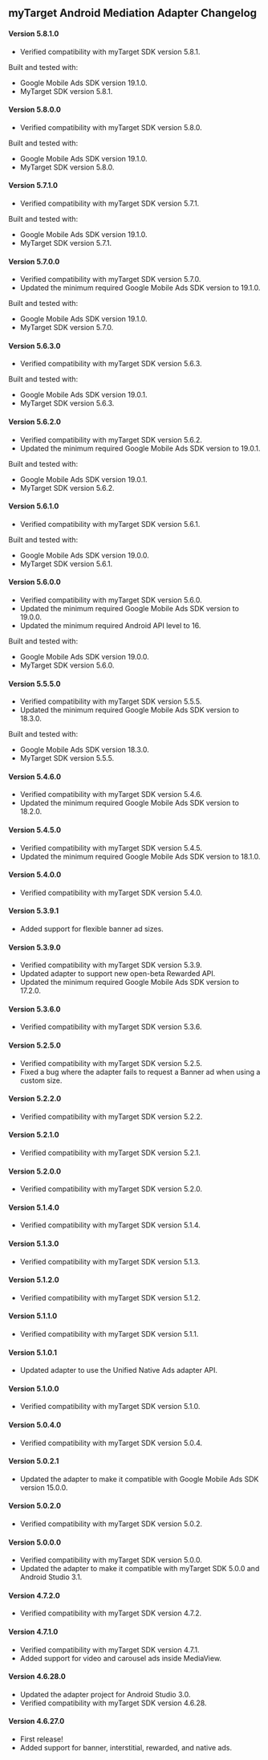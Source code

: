 ## myTarget Android Mediation Adapter Changelog

#### Version 5.8.1.0
- Verified compatibility with myTarget SDK version 5.8.1.

Built and tested with:
- Google Mobile Ads SDK version 19.1.0.
- MyTarget SDK version 5.8.1.

#### Version 5.8.0.0
- Verified compatibility with myTarget SDK version 5.8.0.

Built and tested with:
- Google Mobile Ads SDK version 19.1.0.
- MyTarget SDK version 5.8.0.

#### Version 5.7.1.0
- Verified compatibility with myTarget SDK version 5.7.1.

Built and tested with:
- Google Mobile Ads SDK version 19.1.0.
- MyTarget SDK version 5.7.1.

#### Version 5.7.0.0
- Verified compatibility with myTarget SDK version 5.7.0.
- Updated the minimum required Google Mobile Ads SDK version to 19.1.0.

Built and tested with:
- Google Mobile Ads SDK version 19.1.0.
- MyTarget SDK version 5.7.0.

#### Version 5.6.3.0
- Verified compatibility with myTarget SDK version 5.6.3.

Built and tested with:
- Google Mobile Ads SDK version 19.0.1.
- MyTarget SDK version 5.6.3.

#### Version 5.6.2.0
- Verified compatibility with myTarget SDK version 5.6.2.
- Updated the minimum required Google Mobile Ads SDK version to 19.0.1.

Built and tested with:
- Google Mobile Ads SDK version 19.0.1.
- MyTarget SDK version 5.6.2.

#### Version 5.6.1.0
- Verified compatibility with myTarget SDK version 5.6.1.

Built and tested with:
- Google Mobile Ads SDK version 19.0.0.
- MyTarget SDK version 5.6.1.

#### Version 5.6.0.0
- Verified compatibility with myTarget SDK version 5.6.0.
- Updated the minimum required Google Mobile Ads SDK version to 19.0.0.
- Updated the minimum required Android API level to 16.

Built and tested with:
- Google Mobile Ads SDK version 19.0.0.
- MyTarget SDK version 5.6.0.

#### Version 5.5.5.0
- Verified compatibility with myTarget SDK version 5.5.5.
- Updated the minimum required Google Mobile Ads SDK version to 18.3.0.

Built and tested with:
- Google Mobile Ads SDK version 18.3.0.
- MyTarget SDK version 5.5.5.

#### Version 5.4.6.0
- Verified compatibility with myTarget SDK version 5.4.6.
- Updated the minimum required Google Mobile Ads SDK version to 18.2.0.

#### Version 5.4.5.0
- Verified compatibility with myTarget SDK version 5.4.5.
- Updated the minimum required Google Mobile Ads SDK version to 18.1.0.

#### Version 5.4.0.0
- Verified compatibility with myTarget SDK version 5.4.0.

#### Version 5.3.9.1
- Added support for flexible banner ad sizes.

#### Version 5.3.9.0
- Verified compatibility with myTarget SDK version 5.3.9.
- Updated adapter to support new open-beta Rewarded API.
- Updated the minimum required Google Mobile Ads SDK version to 17.2.0.

#### Version 5.3.6.0
- Verified compatibility with myTarget SDK version 5.3.6.

#### Version 5.2.5.0
- Verified compatibility with myTarget SDK version 5.2.5.
- Fixed a bug where the adapter fails to request a Banner ad when using a custom size.

#### Version 5.2.2.0
- Verified compatibility with myTarget SDK version 5.2.2.

#### Version 5.2.1.0
- Verified compatibility with myTarget SDK version 5.2.1.

#### Version 5.2.0.0
- Verified compatibility with myTarget SDK version 5.2.0.

#### Version 5.1.4.0
- Verified compatibility with myTarget SDK version 5.1.4.

#### Version 5.1.3.0
- Verified compatibility with myTarget SDK version 5.1.3.

#### Version 5.1.2.0
- Verified compatibility with myTarget SDK version 5.1.2.

#### Version 5.1.1.0
- Verified compatibility with myTarget SDK version 5.1.1.

#### Version 5.1.0.1
- Updated adapter to use the Unified Native Ads adapter API.

#### Version 5.1.0.0
- Verified compatibility with myTarget SDK version 5.1.0.

#### Version 5.0.4.0
- Verified compatibility with myTarget SDK version 5.0.4.

#### Version 5.0.2.1
- Updated the adapter to make it compatible with Google Mobile Ads SDK version 15.0.0.

#### Version 5.0.2.0
- Verified compatibility with myTarget SDK version 5.0.2.

#### Version 5.0.0.0
- Verified compatibility with myTarget SDK version 5.0.0.
- Updated the adapter to make it compatible with myTarget SDK 5.0.0 and Android
  Studio 3.1.

#### Version 4.7.2.0
- Verified compatibility with myTarget SDK version 4.7.2.

#### Version 4.7.1.0
- Verified compatibility with myTarget SDK version 4.7.1.
- Added support for video and carousel ads inside MediaView.

#### Version 4.6.28.0
- Updated the adapter project for Android Studio 3.0.
- Verified compatibility with myTarget SDK version 4.6.28.

#### Version 4.6.27.0
- First release!
- Added support for banner, interstitial, rewarded, and native ads.
